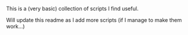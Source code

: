 This is a (very basic) collection of scripts I find useful.

Will update this readme as I add more scripts (if I manage to make them work...)
